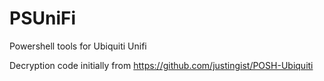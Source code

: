 # PSUniFi

Powershell tools for Ubiquiti Unifi

Decryption code initially from https://github.com/justingist/POSH-Ubiquiti
